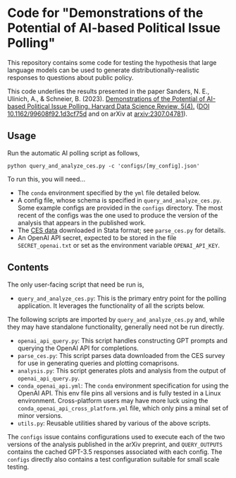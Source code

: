 # Code for "Demonstrations of the Potential of AI-based Political Issue Polling"

This repository contains some code for testing the hypothesis that large language models can be used to generate distributionally-realistic responses to questions about public policy.

This code underlies the results presented in the paper Sanders, N. E., Ulinich, A., & Schneier, B. (2023). [Demonstrations of the Potential of AI-based Political Issue Polling. Harvard Data Science Review, 5(4).](https://hdsr.mitpress.mit.edu/pub/dm2hrtx0/release/1?readingCollection=04d84e0d) ([DOI 10.1162/99608f92.1d3cf75d](https://doi.org/10.1162/99608f92.1d3cf75d) and on arXiv at [arxiv:2307.04781](https://arxiv.org/abs/2307.04781)).

## Usage

Run the automatic AI polling script as follows,

```
python query_and_analyze_ces.py -c 'configs/[my_config].json'
```

To run this, you will need...

* The `conda` environment specified by the `yml` file detailed below.
* A config file, whose schema is specified in `query_and_analyze_ces.py`. Some example configs are provided in the `configs` directory. The most recent of the configs was the one used to produce the version of the analysis that appears in the published work.
* The [CES data](https://doi.org/10.7910/DVN/PR4L8P) downloaded in Stata format; see `parse_ces.py` for details. 
* An OpenAI API secret, expected to be stored in the file `SECRET_openai.txt` or set as the environment variable `OPENAI_API_KEY`.

## Contents

The only user-facing script that need be run is,

* `query_and_analyze_ces.py`: This is the primary entry point for the polling application. It leverages the functionality of all the scripts below.

The following scripts are imported by `query_and_analyze_ces.py` and, while they may have standalone functionality, generally need not be run directly.

* `openai_api_query.py`: This script handles constructing GPT prompts and querying the OpenAI API for completions.
* `parse_ces.py`: This script parses data downloaded from the CES survey for use in generating queries and plotting comaprisons.
* `analysis.py`: This script generates plots and analysis from the output of `openai_api_query.py`.
* `conda_openai_api.yml`: The `conda` environment specification for using the OpenAI API. This env file pins all versions and is fully tested in a Linux environment. Cross-platform users may have more luck using the `conda_openai_api_cross_platform.yml` file, which only pins a minal set of minor versions.
* `utils.py`: Reusable utilities shared by various of the above scripts.

The `configs` issue contains configurations used to execute each of the two versions of the analysis published in the arXiv preprint, and `QUERY_OUTPUTS` contains the cached GPT-3.5 responses associated with each config. The `configs` directly also contains a test configuration suitable for small scale testing.
